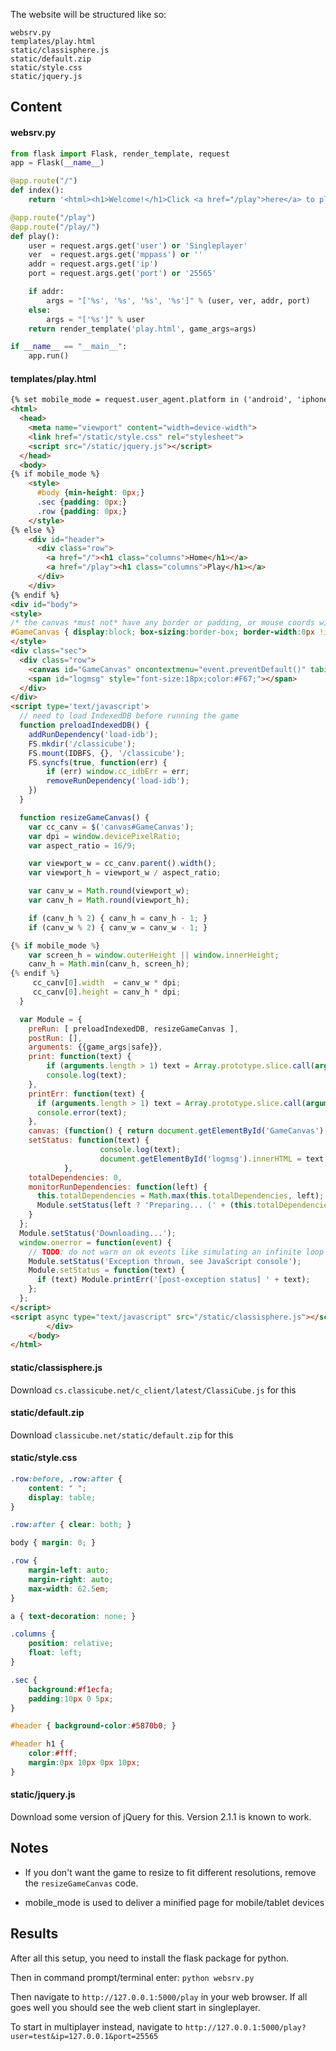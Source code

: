 The website will be structured like so:

```
websrv.py
templates/play.html
static/classisphere.js
static/default.zip
static/style.css
static/jquery.js
```

## Content
#### websrv.py
```Python
from flask import Flask, render_template, request
app = Flask(__name__)

@app.route("/")
def index():
    return '<html><h1>Welcome!</h1>Click <a href="/play">here</a> to play</h1></html>'

@app.route("/play")
@app.route("/play/")
def play():
    user = request.args.get('user') or 'Singleplayer'
    ver  = request.args.get('mppass') or ''
    addr = request.args.get('ip')
    port = request.args.get('port') or '25565'

    if addr:
        args = "['%s', '%s', '%s', '%s']" % (user, ver, addr, port)
    else:
        args = "['%s']" % user
    return render_template('play.html', game_args=args)

if __name__ == "__main__":
    app.run()
```

#### templates/play.html
```HTML
{% set mobile_mode = request.user_agent.platform in ('android', 'iphone', 'ipad') %}
<html>
  <head>
    <meta name="viewport" content="width=device-width">
    <link href="/static/style.css" rel="stylesheet">
    <script src="/static/jquery.js"></script>
  </head>
  <body>
{% if mobile_mode %}
    <style>
      #body {min-height: 0px;}
      .sec {padding: 0px;}
      .row {padding: 0px;}
    </style>
{% else %}
    <div id="header">
      <div class="row">
        <a href="/"><h1 class="columns">Home</h1></a>
        <a href="/play"><h1 class="columns">Play</h1></a>
      </div>
    </div>
{% endif %}
<div id="body">
<style>
/* the canvas *must not* have any border or padding, or mouse coords will be wrong */
#GameCanvas { display:block; box-sizing:border-box; border-width:0px !important; padding:0 !important; margin:0 auto; background-color: black; width:100%; height:auto; }
</style>
<div class="sec">
  <div class="row">
    <canvas id="GameCanvas" oncontextmenu="event.preventDefault()" tabindex=-1 width="1000" height="562"></canvas>
    <span id="logmsg" style="font-size:18px;color:#F67;"></span>
  </div>
</div>
<script type='text/javascript'>
  // need to load IndexedDB before running the game
  function preloadIndexedDB() {
    addRunDependency('load-idb');
    FS.mkdir('/classicube');
    FS.mount(IDBFS, {}, '/classicube');
    FS.syncfs(true, function(err) {
        if (err) window.cc_idbErr = err;
        removeRunDependency('load-idb');
    })
  }

  function resizeGameCanvas() {
    var cc_canv = $('canvas#GameCanvas');
    var dpi = window.devicePixelRatio;
    var aspect_ratio = 16/9;

    var viewport_w = cc_canv.parent().width();
    var viewport_h = viewport_w / aspect_ratio;

    var canv_w = Math.round(viewport_w);
    var canv_h = Math.round(viewport_h);

    if (canv_h % 2) { canv_h = canv_h - 1; }
    if (canv_w % 2) { canv_w = canv_w - 1; }

{% if mobile_mode %}
    var screen_h = window.outerHeight || window.innerHeight;
    canv_h = Math.min(canv_h, screen_h);
{% endif %}
     cc_canv[0].width  = canv_w * dpi;
     cc_canv[0].height = canv_h * dpi;
  }

  var Module = {
    preRun: [ preloadIndexedDB, resizeGameCanvas ],
    postRun: [],
    arguments: {{game_args|safe}},
    print: function(text) {
        if (arguments.length > 1) text = Array.prototype.slice.call(arguments).join(' ');
        console.log(text);
    },
    printErr: function(text) {
      if (arguments.length > 1) text = Array.prototype.slice.call(arguments).join(' ');
      console.error(text);
    },
    canvas: (function() { return document.getElementById('GameCanvas'); })(),
    setStatus: function(text) {
                    console.log(text);
                    document.getElementById('logmsg').innerHTML = text;
            },
    totalDependencies: 0,
    monitorRunDependencies: function(left) {
      this.totalDependencies = Math.max(this.totalDependencies, left);
      Module.setStatus(left ? 'Preparing... (' + (this.totalDependencies-left) + '/' + this.totalDependencies + ')' : 'All downloads complete.');
    }
  };
  Module.setStatus('Downloading...');
  window.onerror = function(event) {
    // TODO: do not warn on ok events like simulating an infinite loop or exitStatus
    Module.setStatus('Exception thrown, see JavaScript console');
    Module.setStatus = function(text) {
      if (text) Module.printErr('[post-exception status] ' + text);
    };
  };
</script>
<script async type="text/javascript" src="/static/classisphere.js"></script>
        </div>
    </body>
</html>
```

#### static/classisphere.js
Download `cs.classicube.net/c_client/latest/ClassiCube.js` for this

#### static/default.zip
Download `classicube.net/static/default.zip` for this

#### static/style.css
```CSS
.row:before, .row:after {
    content: " ";
    display: table;
}

.row:after { clear: both; }

body { margin: 0; }

.row {
    margin-left: auto;
    margin-right: auto;
    max-width: 62.5em;
}

a { text-decoration: none; }

.columns {
    position: relative;
    float: left;
}

.sec {
    background:#f1ecfa;
    padding:10px 0 5px;
}

#header { background-color:#5870b0; }

#header h1 {
    color:#fff;
    margin:0px 10px 0px 10px;
}
```

#### static/jquery.js
Download some version of jQuery for this. Version 2.1.1 is known to work.

## Notes

* If you don't want the game to resize to fit different resolutions, remove the `resizeGameCanvas` code.

* mobile_mode is used to deliver a minified page for mobile/tablet devices

## Results

After all this setup, you need to install the flask package for python.

Then in command prompt/terminal enter: `python websrv.py`

Then navigate to `http://127.0.0.1:5000/play` in your web browser. If all goes well you should see the web client start in singleplayer.

To start in multiplayer instead, navigate to `http://127.0.0.1:5000/play?user=test&ip=127.0.0.1&port=25565`
